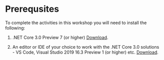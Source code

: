 # Prerequsites

To complete the activities in this workshop you will need to install the following:

1. .NET Core 3.0 Preview 7 (or higher) [Download](https://dotnet.microsoft.com/download/dotnet-core/3.0).

2. An editor or IDE of your choice to work with the .NET Core 3.0 solutions - VS Code, Visual Studio 2019 16.3 Preview 1 (or higher) etc. [Download](https://visualstudio.microsoft.com/vs/preview/).